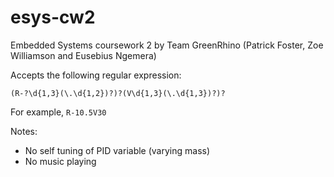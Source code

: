 # esys-cw2
Embedded Systems coursework 2 by Team GreenRhino (Patrick Foster, Zoe Williamson and Eusebius Ngemera)

Accepts the following regular expression:

```regex
(R-?\d{1,3}(\.\d{1,2})?)?(V\d{1,3}(\.\d{1,3})?)?
```

For example, `R-10.5V30`

Notes:

- No self tuning of PID variable (varying mass)
- No music playing
